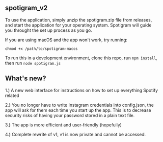 ## spotigram_v2

To use the application, simply unzip the spotigram.zip file from releases, and start the application for your operating system. Spotigram will guide you throught the set up process as you go.

If you are using macOS and the app won't work, try running: 

`chmod +x /path/to/spotigram-macos`



To run this in a development environment, clone this repo, run `npm install`, then run `node spotigram.js`

## What's new?

1.) A new web interface for instructions on how to set up everything Spotify related

2.) You no longer have to write Instagram credentials into config.json, the app will ask for them each time you start up the app. This is to decrease security risks of having your password stored in a plain text file.

3.) The app is more efficient and user-friendly (hopefully)

4.) Complete rewrite of v1, v1 is now private and cannot be accessed.
